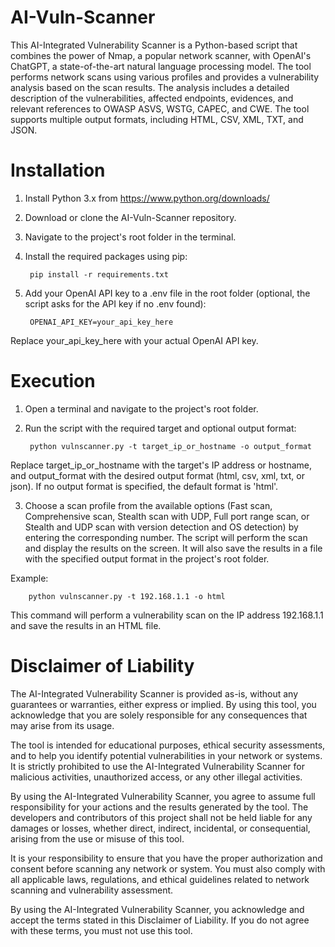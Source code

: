 # AI-Vuln-Scanner
                                                                                                                
This AI-Integrated Vulnerability Scanner is a Python-based script that combines the power of Nmap, a popular network scanner, with OpenAI's ChatGPT, a state-of-the-art natural language processing model. The tool performs network scans using various profiles and provides a vulnerability analysis based on the scan results. The analysis includes a detailed description of the vulnerabilities, affected endpoints, evidences, and relevant references to OWASP ASVS, WSTG, CAPEC, and CWE. The tool supports multiple output formats, including HTML, CSV, XML, TXT, and JSON.

# Installation

1. Install Python 3.x from https://www.python.org/downloads/

2. Download or clone the AI-Vuln-Scanner repository.

3.  Navigate to the project's root folder in the terminal.

4. Install the required packages using pip:

        pip install -r requirements.txt

5. Add your OpenAI API key to a .env file in the root folder (optional, the script asks for the API key if no .env found):

        OPENAI_API_KEY=your_api_key_here

Replace your_api_key_here with your actual OpenAI API key.

# Execution

1. Open a terminal and navigate to the project's root folder.

2. Run the script with the required target and optional output format:
    
        python vulnscanner.py -t target_ip_or_hostname -o output_format

Replace target_ip_or_hostname with the target's IP address or hostname, and output_format with the desired output format (html, csv, xml, txt, or json). If no output format is specified, the default format is 'html'.

3. Choose a scan profile from the available options (Fast scan, Comprehensive scan, Stealth scan with UDP, Full port range scan, or Stealth and UDP scan with version detection and OS detection) by entering the corresponding number.
The script will perform the scan and display the results on the screen. It will also save the results in a file with the specified output format in the project's root folder.

Example:

        python vulnscanner.py -t 192.168.1.1 -o html

This command will perform a vulnerability scan on the IP address 192.168.1.1 and save the results in an HTML file.

# Disclaimer of Liability

The AI-Integrated Vulnerability Scanner is provided as-is, without any guarantees or warranties, either express or implied. By using this tool, you acknowledge that you are solely responsible for any consequences that may arise from its usage.

The tool is intended for educational purposes, ethical security assessments, and to help you identify potential vulnerabilities in your network or systems. It is strictly prohibited to use the AI-Integrated Vulnerability Scanner for malicious activities, unauthorized access, or any other illegal activities.

By using the AI-Integrated Vulnerability Scanner, you agree to assume full responsibility for your actions and the results generated by the tool. The developers and contributors of this project shall not be held liable for any damages or losses, whether direct, indirect, incidental, or consequential, arising from the use or misuse of this tool.

It is your responsibility to ensure that you have the proper authorization and consent before scanning any network or system. You must also comply with all applicable laws, regulations, and ethical guidelines related to network scanning and vulnerability assessment.

By using the AI-Integrated Vulnerability Scanner, you acknowledge and accept the terms stated in this Disclaimer of Liability. If you do not agree with these terms, you must not use this tool.





